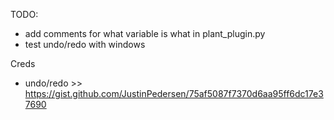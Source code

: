 TODO:
- add comments for what variable is what in plant_plugin.py
- test undo/redo with windows

Creds
- undo/redo >> https://gist.github.com/JustinPedersen/75af5087f7370d6aa95ff6dc17e37690